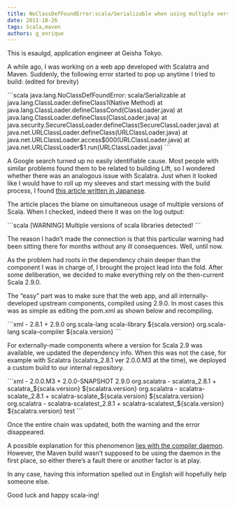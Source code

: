 ```yaml
---
title: NoClassDefFoundError:scala/Serializable when using multiple versions of Scala
date: 2011-10-26
tags: Scala,maven
authors: g_enrique
---
```

 
<p>This is esaulgd, application engineer at Geisha Tokyo.</p>
<p>A while ago, I was working on a web app developed with Scalatra and Maven. Suddenly, the following error started to pop up anytime I tried to build: (edited for brevity)</p>
```scala
java.lang.NoClassDefFoundError: scala/Serializable
  at java.lang.ClassLoader.defineClass1(Native Method)
  at java.lang.ClassLoader.defineClassCond(ClassLoader.java)
  at java.lang.ClassLoader.defineClass(ClassLoader.java)
  at java.security.SecureClassLoader.defineClass(SecureClassLoader.java)
  at java.net.URLClassLoader.defineClass(URLClassLoader.java)
  at java.net.URLClassLoader.access$000(URLClassLoader.java)
  at java.net.URLClassLoader$1.run(URLClassLoader.java)
```
<p>A Google search turned up no easily identifiable cause. Most people with similar problems found them to be related to building Lift, so I wondered whether there was an analogous issue with Scalatra. Just when it looked like I would have to roll up my sleeves and start messing with the build process, I found <a href="http://d.hatena.ne.jp/egghour/20110602/1306975302" onclick="javascript:_gaq.push(['_trackEvent','outbound-article','http://d.hatena.ne.jp']);">this article written in Japanese</a>.</p>
<p>The article places the blame on simultaneous usage of multiple versions of Scala. When I checked, indeed there it was on the log output:</p>
```scala
[WARNING] Multiple versions of scala libraries detected!
```
<p>The reason I hadn’t made the connection is that this particular warning had been sitting there for months without any ill consequences. Well, until now.</p>
<p>As the problem had roots in the dependency chain deeper than the component I was in charge of, I brought the project lead into the fold. After some deliberation, we decided to make everything rely on the then-current Scala 2.9.0.</p>
<p>The “easy” part was to make sure that the web app, and all internally-developed upstream components, compiled using 2.9.0. In most cases this was as simple as editing the pom.xml as shown below and recompiling.</p>
```xml
  <project ...>
    <properties>
-      <scala.version>2.8.1</scala.version>
+      <scala.version>2.9.0</scala.version>
    </properties>
    <dependencies>
        <dependency>
            <groupId>org.scala-lang</groupId>
            <artifactId>scala-library</artifactId>
            <version>${scala.version}</version>
        </dependency>
        <dependency>
            <groupId>org.scala-lang</groupId>
            <artifactId>scala-compiler</artifactId>
            <version>${scala.version}</version>
        </dependency>
    </dependencies>
  </project>
```
<p>For externally-made components where a version for Scala 2.9 was available, we updated the dependency info. When this was not the case, for example with Scalatra (scalatra_2.8.1 ver 2.0.0.M3 at the time), we deployed a custom build to our internal repository.</p>
```xml
<project ...>
  <properties>
-   <scalatra.version>2.0.0.M3</scalatra.version>
+   <scalatra.version>2.0.0-SNAPSHOT</scalatra.version>
    <scala.version>2.9.0</scala.version>
  </properties>
  <dependencies>
    <dependency>
      <groupId>org.scalatra</groupId>
-     <artifactId>scalatra_2.8.1</artifactId>
+     <artifactId>scalatra_${scala.version}</artifactId>
      <version>${scalatra.version}</version>
    </dependency>
    <dependency>
      <groupId>org.scalatra</groupId>
-     <artifactId>scalatra-scalate_2.8.1</artifactId>
+     <artifactId>scalatra-scalate_${scala.version}</artifactId>
      <version>${scalatra.version}</version>
    </dependency>
    <dependency>
      <groupId>org.scalatra</groupId>
-     <artifactId>scalatra-scalatest_2.8.1</artifactId>
+     <artifactId>scalatra-scalatest_${scala.version}</artifactId>
      <version>${scalatra.version}</version>
      <scope>test</scope>
    </dependency>
  </dependencies>
</project>
```
<p>Once the entire chain was updated, both the warning and the error disappeared.</p>
<p>A possible explanation for this phenomenon <a href="http://stackoverflow.com/questions/4955055/scala-question-about-examples-in-programming-scala-book" onclick="javascript:_gaq.push(['_trackEvent','outbound-article','http://stackoverflow.com']);">lies with the compiler daemon</a>. However, the Maven build wasn’t supposed to be using the daemon in the first place, so either there’s a fault there or another factor is at play.</p>
<p>In any case, having this information spelled out in English will hopefully help someone else.</p>
<p>Good luck and happy scala-ing!</p>
